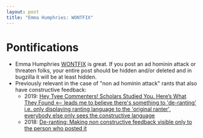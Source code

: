 ```yaml
---
layout: post
title: "Emma Humphries: WONTFIX"
---
```


# Pontifications

* Emma Humphries [WONTFIX](https://emmas.site/blog/2020/04/09/not-a-defect) is great. If you post an ad hominin attack or threaten folks, your entire post should be hidden and/or deleted and in bugzilla it will be at least hidden.
* Previously relevant in the case of "non ad hominin attack" rants that also  have constructive feedback: 
  * 2019: [Hey Tyee Commenters! Scholars Studied You. Here’s What They Found <-- leads me to believe there's something to  'de-ranting' i.e. only displaying ranting language to the 'original  ranter', everybody else only sees the constructive language](http://rolandtanglao.com/2019/11/07/p1-tyee-comments-no-insults-de-ranting/)
  * 2018: [De-ranting: Making non constructive feedback visible only to the person who posted it](http://rolandtanglao.com/2018/06/27/p1-remove-insults-rants-non-constructive-feedback/)

